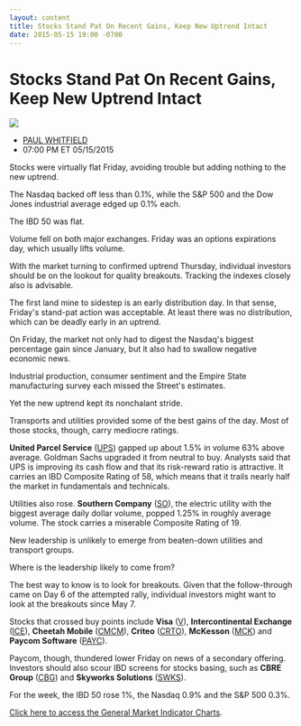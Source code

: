 ```yaml
---
layout: content
title: Stocks Stand Pat On Recent Gains, Keep New Uptrend Intact
date: 2015-05-15 19:00 -0700
---
```



Stocks Stand Pat On Recent Gains, Keep New Uptrend Intact
==========================================================


![](https://www.investors.com/wp-content/uploads/ibd-migrated-images/MPv_150518_635673000805648889.png)

* [PAUL WHITFIELD](https://www.investors.com/author/whitfieldp/ "Posts by PAUL WHITFIELD")
* 07:00 PM ET 05/15/2015





Stocks were virtually flat Friday, avoiding trouble but adding nothing to the new uptrend.


The Nasdaq backed off less than 0.1%, while the S&P 500 and the Dow Jones industrial average edged up 0.1% each.


The IBD 50 was flat.


Volume fell on both major exchanges. Friday was an options expirations day, which usually lifts volume.


With the market turning to confirmed uptrend Thursday, individual investors should be on the lookout for quality breakouts. Tracking the indexes closely also is advisable.


The first land mine to sidestep is an early distribution day. In that sense, Friday's stand-pat action was acceptable. At least there was no distribution, which can be deadly early in an uptrend.


On Friday, the market not only had to digest the Nasdaq's biggest percentage gain since January, but it also had to swallow negative economic news.


Industrial production, consumer sentiment and the Empire State manufacturing survey each missed the Street's estimates.


Yet the new uptrend kept its nonchalant stride.


Transports and utilities provided some of the best gains of the day. Most of those stocks, though, carry mediocre ratings.


**United Parcel Service** ([UPS](https://research.investors.com/quote.aspx?symbol=UPS)) gapped up about 1.5% in volume 63% above average. Goldman Sachs upgraded it from neutral to buy. Analysts said that UPS is improving its cash flow and that its risk-reward ratio is attractive. It carries an IBD Composite Rating of 58, which means that it trails nearly half the market in fundamentals and technicals.


Utilities also rose. **Southern Company** ([SO](https://research.investors.com/quote.aspx?symbol=SO)), the electric utility with the biggest average daily dollar volume, popped 1.25% in roughly average volume. The stock carries a miserable Composite Rating of 19.


New leadership is unlikely to emerge from beaten-down utilities and transport groups.


Where is the leadership likely to come from?


The best way to know is to look for breakouts. Given that the follow-through came on Day 6 of the attempted rally, individual investors might want to look at the breakouts since May 7.


Stocks that crossed buy points include **Visa** ([V](https://research.investors.com/quote.aspx?symbol=V)), **Intercontinental Exchange** ([ICE](https://research.investors.com/quote.aspx?symbol=ICE)), **Cheetah Mobile** ([CMCM](https://research.investors.com/quote.aspx?symbol=CMCM)), **Criteo** ([CRTO](https://research.investors.com/quote.aspx?symbol=CRTO)), **McKesson** ([MCK](https://research.investors.com/quote.aspx?symbol=MCK)) and **Paycom Software** ([PAYC](https://research.investors.com/quote.aspx?symbol=PAYC)).


Paycom, though, thundered lower Friday on news of a secondary offering. Investors should also scour IBD screens for stocks basing, such as **CBRE Group** ([CBG](https://research.investors.com/quote.aspx?symbol=CBG)) and **Skyworks Solutions** ([SWKS](https://research.investors.com/quote.aspx?symbol=SWKS)).


For the week, the IBD 50 rose 1%, the Nasdaq 0.9% and the S&P 500 0.3%.


[Click here to access the General Market Indicator Charts](https://www.investors.com/pdf/GMI_051815.pdf).




